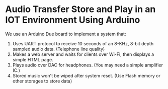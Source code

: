 # Audio Transfer Store and Play in an IOT Environment Using Arduino
We use an Arduino Due board to implement a system that:
1)   Uses UART protocol to receive 10 seconds of an 8-KHz, 8-bit depth sampled audio data. 
(Telephone line quality)
2)   Makes a web server and waits for clients over Wi-Fi, then displays a simple HTML page.
3)   Plays audio over DAC for  headphones. (You may need a simple amplifier IC.)
4)   Stored music won't be wiped after system reset. (Use Flash memory or other storages to store 
data)
